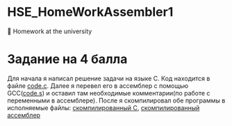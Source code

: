 # HSE_HomeWorkAssembler1
🏫 Homework at the university

# Задание на 4 балла
  Для начала я написал решение задачи на языке C. Код находится в файле [code.c](code.c). Далее я перевел его в ассемблер с помощью GCC([code.s](code.s)) и оставил там необходимые комментарии(по работе с переменными в ассемблере). После я скомпилировал обе программы в исполняемые файлы: [скомпилированный C](code_c.exe), [скомпилированный ассемблер](code_s.exe)

